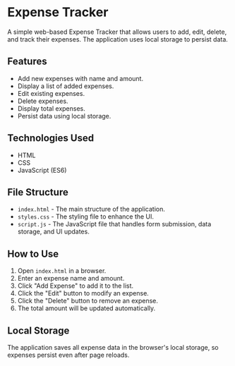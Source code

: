 # Expense Tracker

A simple web-based Expense Tracker that allows users to add, edit, delete, and track their expenses. The application uses local storage to persist data.

## Features
- Add new expenses with name and amount.
- Display a list of added expenses.
- Edit existing expenses.
- Delete expenses.
- Display total expenses.
- Persist data using local storage.

## Technologies Used
- HTML
- CSS
- JavaScript (ES6)

## File Structure
- `index.html` - The main structure of the application.
- `styles.css` - The styling file to enhance the UI.
- `script.js` - The JavaScript file that handles form submission, data storage, and UI updates.

## How to Use
1. Open `index.html` in a browser.
2. Enter an expense name and amount.
3. Click "Add Expense" to add it to the list.
4. Click the "Edit" button to modify an expense.
5. Click the "Delete" button to remove an expense.
6. The total amount will be updated automatically.

## Local Storage
The application saves all expense data in the browser's local storage, so expenses persist even after page reloads.